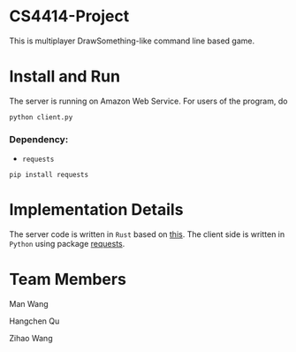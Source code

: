CS4414-Project
==============

This is multiplayer DrawSomething-like command line based game.

Install and Run
===============

The server is running on Amazon Web Service.
For users of the program, do

```
python client.py
```

### Dependency:

* `requests`

`pip install requests`

Implementation Details
======================

The server code is written in `Rust` based on [this](https://github.com/cs4414/ps3).
The client side is written in `Python` using package [requests](http://docs.python-requests.org/en/latest/).

Team Members
============

Man Wang

Hangchen Qu

Zihao Wang